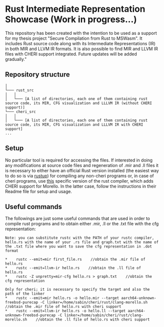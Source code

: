 # Rust Intermediate Representation Showcase (Work in progress...)


This repository has been created with the intention to be used as a support for my thesis project "Secure Compilation from Rust to MSWasm". It includes Rust source code along with its Intermediate Representations (IR) in both MIR and LLVM IR formats. It is also possible to find MIR and LLVM IR files with CHERI support integrated. 
Future updates will be added gradually."


## Repository structure
```
│
└─── rust_src
│   │
│   └─── [A list of directories, each one of them containing rust source code, its MIR, CFG visualization and LLLVM IR (without CHERI support)]
└─── cheri_src
│   │
│   └─── [A list of directories, each one of them containing rust source code, its MIR, CFG visualization and LLLVM IR with CHERI support]
...
```


## Setup 
No particular tool is required for accessing the files. If interested in doing any modifications at source code files and regeneration of .mir and .ll files it is necessary to either have an official Rust version installed (the easiest way to do so is via [rustup](https://rustup.rs/)) for compiling any non-cheri programs or, in case of cheri programs, use [this](https://github.com/kent-weak-memory/rust) specific version of the rust compiler, which adds CHERI support for Morello. In the latter case, follow the instructions in their Readme file for setup and usage.


## Useful commands
The followings are just some useful commands that are used in order to compile rust programs and to obtain either .mir, .ll or the .txt file with the cfg representation:

```
Note: you can substitute rustc with the PATH of your rustc compiler, hello.rs with the name of your .rs file and graph.txt with the name of the .txt file where you want to save the cfg representation in .dot format

*    rustc --emit=mir first_file.rs    //obtain the .mir file of hello.rs
*    rustc --emit=llvm-ir hello.rs    //obtain the .ll file of hello.rs
*    rustc -Z unpretty=mir-cfg hello.rs > graph.txt    //obtain the cfg representation

Only for cheri; it is necessary to specify the target and also the path of the linker
*    rustc --emit=mir hello.rs -o hello.mir --target aarch64-unknown-freebsd-purecap -C linker=/home/sabin/cheri/rust/clang-morello.sh    //obtain the .mir file of hello.rs with cheri support
*    rustc --emit=llvm-ir hello.rs -o hello.ll --target aarch64-unknown-freebsd-purecap -C linker=/home/sabin/cheri/rust/clang-morello.sh    //obtain the .ll file of hello.rs with cheri support 


```
